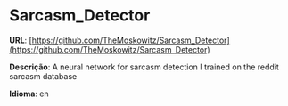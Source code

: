 # Sarcasm_Detector
**URL**: [https://github.com/TheMoskowitz/Sarcasm_Detector](https://github.com/TheMoskowitz/Sarcasm_Detector)

**Descrição**: A neural network for sarcasm detection I trained on the reddit sarcasm database

**Idioma**: en
